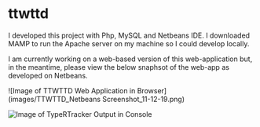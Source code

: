 # ttwttd

I developed this project with Php, MySQL and Netbeans IDE. I downloaded MAMP to run the Apache server on my machine so I could develop locally.

I am currently working on a web-based version of this web-application but, in the meantime, please view the below snaphsot of the web-app as developed on Netbeans.

![Image of TTWTTD Web Application in Browser](images/TTWTTD_Netbeans Screenshot_11-12-19.png)

![Image of TypeRTracker Output in Console](https://github.com/builtthorough/typertracker/images/PyCharm_Screenshot_11-12-19.png)
